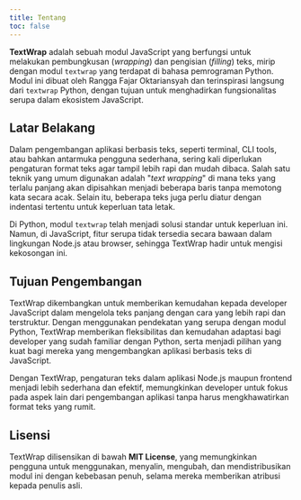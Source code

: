 ```yaml
---
title: Tentang
toc: false
---
```


**TextWrap** adalah sebuah modul JavaScript yang berfungsi untuk melakukan pembungkusan (_wrapping_) dan pengisian (_filling_) teks, mirip dengan modul `textwrap` yang terdapat di bahasa pemrograman Python. Modul ini dibuat oleh Rangga Fajar Oktariansyah dan terinspirasi langsung dari `textwrap` Python, dengan tujuan untuk menghadirkan fungsionalitas serupa dalam ekosistem JavaScript.

## Latar Belakang

Dalam pengembangan aplikasi berbasis teks, seperti terminal, CLI tools, atau bahkan antarmuka pengguna sederhana, sering kali diperlukan pengaturan format teks agar tampil lebih rapi dan mudah dibaca. Salah satu teknik yang umum digunakan adalah "_text wrapping_" di mana teks yang terlalu panjang akan dipisahkan menjadi beberapa baris tanpa memotong kata secara acak. Selain itu, beberapa teks juga perlu diatur dengan indentasi tertentu untuk keperluan tata letak.

Di Python, modul `textwrap` telah menjadi solusi standar untuk keperluan ini. Namun, di JavaScript, fitur serupa tidak tersedia secara bawaan dalam lingkungan Node.js atau browser, sehingga TextWrap hadir untuk mengisi kekosongan ini.

## Tujuan Pengembangan

TextWrap dikembangkan untuk memberikan kemudahan kepada developer JavaScript dalam mengelola teks panjang dengan cara yang lebih rapi dan terstruktur. Dengan menggunakan pendekatan yang serupa dengan modul Python, TextWrap memberikan fleksibilitas dan kemudahan adaptasi bagi developer yang sudah familiar dengan Python, serta menjadi pilihan yang kuat bagi mereka yang mengembangkan aplikasi berbasis teks di JavaScript.

Dengan TextWrap, pengaturan teks dalam aplikasi Node.js maupun frontend menjadi lebih sederhana dan efektif, memungkinkan developer untuk fokus pada aspek lain dari pengembangan aplikasi tanpa harus mengkhawatirkan format teks yang rumit.

## Lisensi

TextWrap dilisensikan di bawah **MIT License**, yang memungkinkan pengguna untuk menggunakan, menyalin, mengubah, dan mendistribusikan modul ini dengan kebebasan penuh, selama mereka memberikan atribusi kepada penulis asli.
